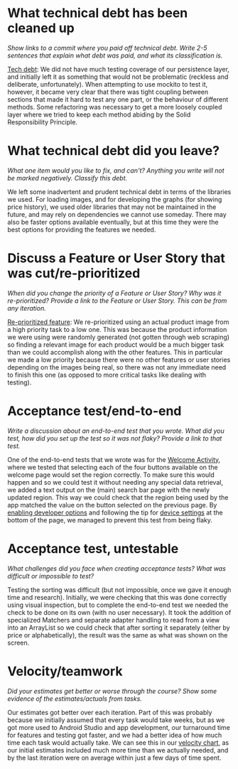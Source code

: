 What technical debt has been cleaned up
========================================

*Show links to a commit where you paid off technical debt. Write 2-5 sentences that explain what debt was paid, and what its classification is.*

[Tech debt](https://code.cs.umanitoba.ca/3350-winter-2021-a02/group-1/-/commit/a0a16d29621b913d07e6220d824b44b1fdc5fab6): We did not have much testing coverage of our persistence layer, and initially left it as something that would not be problematic (reckless and deliberate, unfortunately). When attempting to use mockito to test it, however, it became very clear that there was tight coupling between sections that made it hard to test any one part, or the behaviour of different methods. Some refactoring was necessary to get a more loosely coupled layer where we tried to keep each method abiding by the Solid Responsibility Principle.

What technical debt did you leave?
==================================

*What one item would you like to fix, and can't? Anything you write will not
be marked negatively. Classify this debt.*

We left some inadvertent and prudent technical debt in terms of the libraries we used. For loading images, and for developing the graphs (for showing price history), we used older libraries that may not be maintained in the future, and may rely on dependencies we cannot use someday. There may also be faster options available eventually, but at this time they were the best options for providing the features we needed. 


Discuss a Feature or User Story that was cut/re-prioritized
============================================

*When did you change the priority of a Feature or User Story? Why was it re-prioritized? Provide a link to the Feature or User Story. This can be from any iteration.*

[Re-prioritized feature](https://code.cs.umanitoba.ca/3350-winter-2021-a02/group-1/-/issues/13): We re-prioritized using an actual product image from a high priority task to a low one. This was because the product information we were using were randomly generated (not gotten through web scraping) so finding a relevant image for each product would be a much bigger task than we could accomplish along with the other features. This in particular we made a low priority because there were no other features or user stories depending on the images being real, so there was not any immediate need to finish this one (as opposed to more critical tasks like dealing with testing).

Acceptance test/end-to-end
==========================

*Write a discussion about an end-to-end test that you wrote. What did you test, how did you set up the test so it was not flaky? Provide a link to that test.*

One of the end-to-end tests that we wrote was for the [Welcome Activity](https://code.cs.umanitoba.ca/3350-winter-2021-a02/group-1/-/blob/master/app/src/androidTest/java/pricetracker/Presentation/WelcomeActivityTest.java), where we tested that selecting each of the four buttons available on the welcome page would set the region correctly. To make sure this would happen and so we could test it without needing any special data retrieval, we added a text output on the (main) search bar page with the newly updated region. This way we could check that the region being used by the app matched the value on the button selected on the previous page. By [enabling developer options](https://developer.android.com/studio/debug/dev-options#enable) and following the tip for [device settings](https://www.tutorialspoint.com/espresso_testing/espresso_testing_setup_instructions.htm) at the bottom of the page, we managed to prevent this test from being flaky.

Acceptance test, untestable
===============

*What challenges did you face when creating acceptance tests? What was difficult or impossible to test?*

Testing the sorting was difficult (but not impossible, once we gave it enough time and research). Initially, we were checking that this was done correctly using visual inspection, but to complete the end-to-end test we needed the check to be done on its own (with no user necessary).
It took the addition of specialized Matchers and separate adapter handling to read from a view into an ArrayList so we could check that after sorting it separately (either by price or alphabetically), the result was the same as what was shown on the screen. 

Velocity/teamwork
=================

*Did your estimates get better or worse through the course? Show some
evidence of the estimates/actuals from tasks.*

Our estimates got better over each iteration. Part of this was probably because we initially assumed that every task would take weeks, but as we got more used to Android Studio and app development, our turnaround time for features and testing got faster, and we had a better idea of how much time each task would actually take. We can see this in our [velocity chart](velocity_chart_final.png), as our initial estimates included much more time than we actually needed, and by the last iteration were on average within just a few days of time spent.